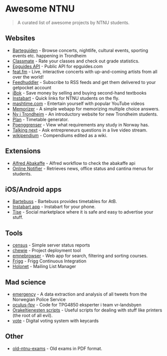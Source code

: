 # Awesome NTNU

> A curated list of awesome projects by NTNU students.

## Websites
- [Barteguiden](http://barteguiden.no/) - Browse concerts, nightlife, cultural events, sporting events etc. happening in Trondheim
- [Classmate](http://www.classmate.no) - Rate your classes and check out grade statistics.
- [Epguides API](http://epguides.frecar.no) - Public API for epguides.com
- [feat.fm](http://feat.fm) - Live, interactive concerts with up-and-coming artists from all over the world!
- [Feedhuddler](https://feedhuddler.com) - Subscribe to RSS feeds and get them delivered to your getpocket account
- [iBok](https://ibok.no/) - Save money by selling and buying second-hand textbooks
- [Instabart](https://github.com/mortenvn/instabart) - Quick links for NTNU students on the fly.
- [mashtime.com](http://www.mashtime.com) - Entertain yourself with popular YouTube videos
- [Memorizer](https://github.com/cXhristian/memorizer) - A simple webapp for memorizing multiple choice answers.
- [Ny i Trondheim](https://github.com/webkom/nyitrondheim) - An introductory website for new Trondheim students.
- [Plan](https://github.com/adamcik/plan) - Timetable generator.
- [Poenggrenser](http://poenggrenser.no) - View what requirements any study in Norway has.
- [Talking next](http://talkingnext.io) - Ask entrepreneurs questions in a live video stream.
- [wikipendium](https://github.com/stianjensen/wikipendium.no) - Compendiums edited as a wiki.

## Extensions
- [Alfred Abakaffe](https://github.com/relekang/alfred-abakaffe) - Alfred workflow to check the abakaffe api
- [Online Notifier](https://github.com/appKom/notifier) - Retrieves news, office status and cantina menus for students.

## iOS/Android apps
- [Bartebuss](http://bartebuss.no) - Bartebuss provides timetables for AtB.
- [Instabart app](https://github.com/mortenvn/instabart-apps) - Instabart for your phone.
- [Tise](https://www.facebook.com/tiseapp) - Social marketplace where it is safe and easy to advertise your stuff.

## Tools
- [census](https://github.com/webkom/census) - Simple server status reports
- [chewie](https://github.com/webkom/chewie) - Project deployment tool
- [emnebrowser](https://github.com/Aqwis/emnebrowser) - Web app for search, filtering and sorting courses.
- [Frigg](https://frigg.io) - Frigg Continuous Integration 
- [Holonet](https://github.com/webkom/holonet) - Mailing List Manager

## Mad science
- [emergency](https://github.com/BustByte/emergency.bustbyte.no) - A data extraction and analysis of all tweets from the Norwegian Police Service
- [oculus-fpv](https://github.com/Matsemann/oculus-fpv) - Code for TPG4850 eksperter i team vr-landsbyen
- [Orakeltjenesten scripts](https://github.com/Orakeltjenesten/scripts) - Useful scripts for dealing with stuff like printers (the root of all evil).
- [vote](https://github.com/webkom/vote) - Digital voting system with keycards

## Other 
- [old-ntnu-exams](https://github.com/dvikan/old-ntnu-exams) - Old exams in PDF format.
